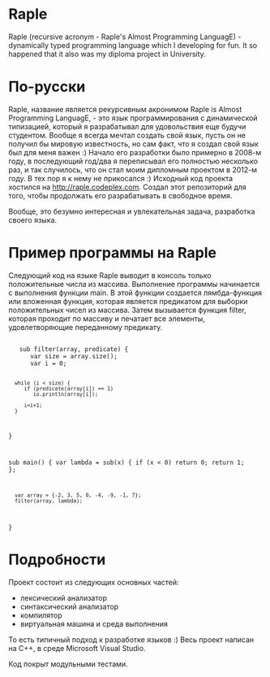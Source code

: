Raple
=====

Raple (recursive acronym - Raple's Almost Programming LanguagE) - dynamically typed programming language which I developing for fun. It so happened that it also was my diploma project in University.

По-русски
=====

Raple, название является рекурсивным акронимом Raple is Almost Programming LanguagE, - это язык программирования с динамической типизацией, который я разрабатывал для удовольствия еще будучи студентом. Вообще я всегда мечтал создать свой язык, пусть он не получил бы мировую известность, но сам факт, что я создал свой язык был для меня важен :) Начало его разработки было примерно в 2008-м году, в последующий год/два я переписывал его полностью несколько раз, и так случилось, что он стал моим дипломным проектом в 2012-м году. В тех пор я к нему не прикосался :) Исходный код проекта хостился на http://raple.codeplex.com.
Создал этот репозиторий для того, чтобы продолжать его разрабатывать в свободное время.

Вообще, это безумно интересная и увлекательная задача, разработка своего языка.

Пример программы на Raple
=====

Следующий код на языке Raple выводит в консоль только положительные числа из массива.
Выполнение программы начинается с выполнения функции main. В этой функции создается лямбда-функция или вложенная функция, которая является предикатом для выборки положительных чисел из массива. Затем вызывается функция filter, которая проходит по массиву и печатает все элементы, удовлетворяющие переданному предикату.

<code>
   sub filter(array, predicate) {
      var size = array.size();
      var i = 0;

      while (i < size) {
         if (predicate(array[i]) == 1)
            io.println(array[i]);
            
         i=i+1;
      }
   }
   
   sub main() {
      var lambda = sub(x) {
         if (x < 0) return 0;
         return 1;
      };

      var array = {-2, 3, 5, 0, -4, -9, -1, 7};
      filter(array, lambda);
   }
</code>


Подробности
=====

Проект состоит из следующих основных частей:
- лексический анализатор
- синтаксический анализатор
- компилятор
- виртуальная машина и среда выполнения

То есть типичный подход к разработке языков :)
Весь проект написан на С++, в среде Microsoft Visual Studio.

Код покрыт модульными тестами.
